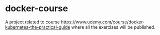 # docker-course

A project related to course https://www.udemy.com/course/docker-kubernetes-the-practical-guide where all the exercises will be published.